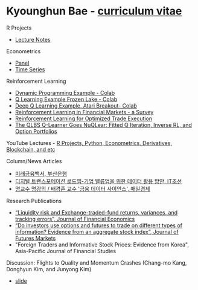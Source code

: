# Kyounghun Bae - [curriculum vitae](https://docs.google.com/document/d/19u1QBQvUehMQGxHp0P3L7aFquuuIFjUjkgAKavTAts0/edit?usp=sharing)

R Projects
* [Lecture Notes](https://github.com/khbae/r-project-lecture)

Econometrics
* [Panel](https://github.com/khbae/econometrics)
* [Time Series](https://github.com/khbae/trading)

Reinforcement Learning 
* [Dynamic Programming Example - Colab](https://github.com/khbae/khbae.github.io/blob/main/Dynamic_Programming.ipynb)
* [Q Learning Example Frozen Lake - Colab](https://github.com/khbae/data-analytics-process/blob/main/1_강화학습(Reinforcement_Learning).ipynb)
* [Deep Q Learning Example, Atari Breakout- Colab](https://github.com/khbae/khbae.github.io/blob/main/Deep_Q_Learning_for_Atari_Breakout.ipynb)
* [Reinforcement Learning in Financial Markets - a Survey](https://github.com/khbae/data-analytics-process/blob/main/1032172355.pdf)
* [Reinforcement Learning for Optimized Trade Execution](https://github.com/khbae/data-analytics-process/blob/main/1143844.1143929.pdf)
* [The QLBS Q-Learner Goes NuQLear: Fitted Q Iteration, Inverse RL, and Option Portfolios](https://github.com/khbae/data-analytics-process/blob/main/1801.06077.pdf)

YouTube Lectures - [R Projects, Python, Econometrics, Derivatives, Blockchain, and etc](https://github.com/khbae/YouTube)

Column/News Articles
* [미래금융백서, 부산은행](https://github.com/khbae/techfinance)
* [디지털 트랜스포메이션 로드맵-기업 밸류업을 위한 데이터 활용 방안, IT조선](http://it.chosun.com/site/data/html_dir/2020/11/20/2020112000405.html)
* [명교수 명강의 / 배경훈 교수 '금융 데이터 사이언스', 매일경제](https://www.mk.co.kr/news/special-edition/view/2020/04/442281/)

Research Publications
* [“Liquidity risk and Exchange-traded-fund returns, variances, and tracking errors”, Journal of Financial Economics](https://www.sciencedirect.com/science/article/abs/pii/S0304405X20301276)
* [“Do investors use options and futures to trade on different types of information? Evidence from an aggregate stock index”, Journal of Futures Markets](https://hanyang.elsevierpure.com/en/publications/do-investors-use-options-and-futures-to-trade-on-different-types-)
* "Foreign Traders and Informative Stock Prices: Evidence from Korea", Asia-Pacific Journal of Financial Studies

Discussion: Flights to Quality and Momentum Crashes (Chang-mo Kang, Donghyun Kim, and Junyong Kim)
* [slide](https://docs.google.com/presentation/d/1oHG3NiK1kzKE4ZDpHKYmsFZdmRNeNJcpqd-BVNd5L2U/edit?usp=sharing) 
